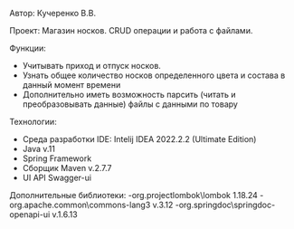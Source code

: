 Автор: Кучеренко В.В.

Проект: Магазин носков. CRUD операции и работа с файлами.

Функции:
- Учитывать приход и отпуск носков.
- Узнать общее количество носков определенного цвета и состава в данный момент времени
- Дополнительно иметь возможность парсить (читать и преобразовывать данные) файлы с данными по товару

Технологии:
- Среда разработки IDE: Intelij IDEA 2022.2.2 (Ultimate Edition)
- Java v.11
- Spring Framework
- Сборщик Maven v.2.7.7
- UI API Swagger-ui

Дополнительные библиотеки:
-org.projectlombok\lombok 1.18.24
-org.apache.common\commons-lang3 v.3.12
-org.springdoc\springdoc-openapi-ui v.1.6.13
